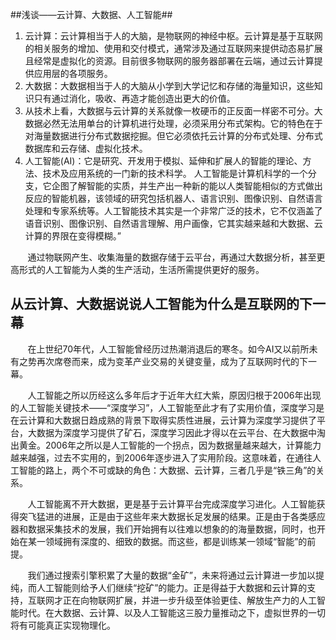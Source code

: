 ##浅谈——云计算、大数据、人工智能##

1. 云计算：云计算相当于人的大脑，是物联网的神经中枢。云计算是基于互联网的相关服务的增加、使用和交付模式，通常涉及通过互联网来提供动态易扩展且经常是虚拟化的资源。目前很多物联网的服务器部署在云端，通过云计算提供应用层的各项服务。
2. 大数据：大数据相当于人的大脑从小学到大学记忆和存储的海量知识，这些知识只有通过消化，吸收、再造才能创造出更大的价值。
3. 从技术上看，大数据与云计算的关系就像一枚硬币的正反面一样密不可分。大数据必然无法用单台的计算机进行处理，必须采用分布式架构。它的特色在于对海量数据进行分布式数据挖掘。但它必须依托云计算的分布式处理、分布式数据库和云存储、虚拟化技术。
4. 人工智能(AI)：它是研究、开发用于模拟、延伸和扩展人的智能的理论、方法、技术及应用系统的一门新的技术科学。 人工智能是计算机科学的一个分支，它企图了解智能的实质，并生产出一种新的能以人类智能相似的方式做出反应的智能机器，该领域的研究包括机器人、语言识别、图像识别、自然语言处理和专家系统等。人工智能技术其实是一个非常广泛的技术，它不仅涵盖了语音识别、图像识别、自然语言理解、用户画像，它其实越来越和大数据、云计算的界限在变得模糊。”

&#160; &#160; &#160; &#160;通过物联网产生、收集海量的数据存储于云平台，再通过大数据分析，甚至更高形式的人工智能为人类的生产活动，生活所需提供更好的服务。
## 从云计算、大数据说说人工智能为什么是互联网的下一幕 ##

&#160; &#160; &#160; &#160;在上世纪70年代，人工智能曾经历过热潮消退后的寒冬。如今AI又以前所未有之势再次席卷而来，成为变革产业交易的关键变量，成为了互联网时代的下一幕。

&#160; &#160; &#160; &#160;人工智能之所以历经这么多年后才于近年大红大紫，原因归根于2006年出现的人工智能关键技术——“深度学习”，人工智能至此才有了实用价值，深度学习是在云计算和大数据日趋成熟的背景下取得实质性进展，云计算为深度学习提供了平台，大数据为深度学习提供了矿石，深度学习因此才得以在云平台、在大数据中淘出黄金。2006年之所以是人工智能的一个拐点，因为数据量越来越大，计算能力越来越强，过去不实用的，到2006年逐步进入了实用阶段。这意味着，在通往人工智能的路上，两个不可或缺的角色：大数据、云计算，三者几乎是“铁三角”的关系。

&#160; &#160; &#160; &#160;人工智能离不开大数据，更是基于云计算平台完成深度学习进化。人工智能获得突飞猛进的进展，正是由于这些年来大数据长足发展的结果。正是由于各类感应器和数据采集技术的发展，我们开始拥有以往难以想象的的海量数据，同时，也开始在某一领域拥有深度的、细致的数据。而这些，都是训练某一领域“智能”的前提。

&#160; &#160; &#160; &#160;我们通过搜索引擎积累了大量的数据“金矿”，未来将通过云计算进一步加以提纯，而人工智能则给予人们继续“挖矿”的能力。正是得益于大数据和云计算的支持，互联网才正在向物联网扩展，并进一步升级至体验更佳、解放生产力的人工智能时代。在大数据、云计算、以及人工智能这三股力量推动之下，虚拟世界的一切将有可能真正实现物理化。
